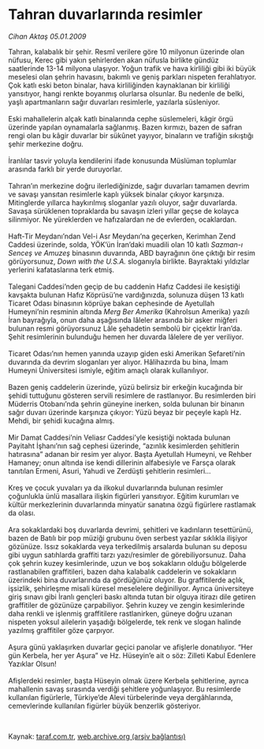 # Tahran duvarlarında resimler

*Cihan Aktaş 05.01.2009*

<div class="taraf_structure_2col_1zq">
<div class="margen_n">



 <p>Tahran, kalabalık bir şehir. Resmî verilere göre 10 milyonun üzerinde olan nüfusu, Kerec gibi yakın şehirlerden akan nüfusla birlikte gündüz saatlerinde 13-14 milyona ulaşıyor. Yoğun trafik ve hava kirliliği gibi iki büyük meselesi olan şehrin havasını, bakımlı ve geniş parkları nispeten ferahlatıyor. Çok katlı eski beton binalar, hava kirliliğinden kaynaklanan bir kirliliği yansıtıyor, hangi renkte boyanmış olurlarsa olsunlar. Bu nedenle de belki, yaşlı apartmanların sağır duvarları resimlerle, yazılarla süsleniyor. <br/><br/>Eski mahallelerin alçak katlı binalarında cephe süslemeleri, kâgir örgü üzerinde yapılan oynamalarla sağlanmış. Bazen kırmızı, bazen de safran rengi olan bu kâgir duvarlar bir sükûnet yayıyor, binaların ve trafiğin sıkıştığı şehir merkezine doğru. <br/><br/>İranlılar tasvir yoluyla kendilerini ifade konusunda Müslüman toplumlar arasında farklı bir yerde duruyorlar. <br/><br/>Tahran’ın merkezine doğru ilerlediğinizde, sağır duvarları tamamen devrim ve savaşı yansıtan resimlerle kaplı yüksek binalar çıkıyor karşınıza. Mitinglerde yıllarca haykırılmış sloganlar yazılı oluyor, sağır duvarlarda. Savaşa sürüklenen topraklarda bu savaşın izleri yıllar geçse de kolayca silinmiyor. Ne yüreklerden ve hafızalardan ne de evlerden, ocaklardan. <br/><br/>Haft-Tir Meydanı’ndan Vel-i Asr Meydanı’na geçerken, Kerimhan Zend Caddesi üzerinde, solda, YÖK’ün İran’daki muadili olan 10 katlı <i>Sazman-ı Senceş ve Amuzeş</i> binasının duvarında, ABD bayrağının öne çıktığı bir resim görüyorsunuz, <i>Down with the U.S.A.</i> sloganıyla birlikte. Bayraktaki yıldızlar yerlerini kafataslarına terk etmiş. <br/><br/>Talegani Caddesi’nden geçip de bu caddenin Hafız Caddesi ile kesiştiği kavşakta bulunan Hafız Köprüsü’ne vardığınızda, solunuza düşen 13 katlı Ticaret Odası binasının köprüye bakan cephesinde de Ayetullah Humeyni’nin resminin altında <i>Merg Ber Amerika</i> (Kahrolsun Amerika) yazılı İran bayrağıyla, onun daha aşağısında lâleler arasında bir asker miğferi bulunan resmi görüyorsunuz Lâle şehadetin sembolü bir çiçektir İran’da. Şehit resimlerinin bulunduğu hemen her duvarda lâlelere de yer veriliyor. <br/><br/>Ticaret Odası’nın hemen yanında uzayıp giden eski Amerikan Sefareti’nin duvarında da devrim sloganları yer alıyor. Hâlihazırda bu bina, İmam Humeyni Üniversitesi ismiyle, eğitim amaçlı olarak kullanılıyor. <br/><br/>Bazen geniş caddelerin üzerinde, yüzü belirsiz bir erkeğin kucağında bir şehidi tuttuğunu gösteren servili resimlere de rastlanıyor. Bu resimlerden biri Müderris Otobanı’nda şehrin güneyine inerken, solda bulunan bir binanın sağır duvarı üzerinde karşınıza çıkıyor: Yüzü beyaz bir peçeyle kaplı Hz. Mehdi, bir şehidi kucağına almış. <br/><br/>Mir Damat Caddesi’nin Veliasr Caddesi’yle kesiştiği noktada bulunan Payitaht İşhanı’nın sağ cephesi üzerinde, “azınlık kesimlerden şehitlerin hatırasına” adanan bir resim yer alıyor. Başta Ayetullah Humeyni, ve Rehber Hamaney; onun altında ise kendi dillerinin alfabesiyle ve Farsça olarak tanıtılan Ermeni, Asuri, Yahudi ve Zerdüşti şehitlerin resimleri... <br/><br/>Kreş ve çocuk yuvaları ya da ilkokul duvarlarında bulunan resimler çoğunlukla ünlü masallara ilişkin figürleri yansıtıyor. Eğitim kurumları ve kültür merkezlerinin duvarlarında minyatür sanatına özgü figürlere rastlamak da olası. <br/><br/>Ara sokaklardaki boş duvarlarda devrimi, şehitleri ve kadınların tesettürünü, bazen de Batılı bir pop müziği grubunu öven serbest yazılar sıklıkla ilişiyor gözünüze. Issız sokaklarda veya terkedilmiş arsalarda bulunan su deposu gibi uygun satıhlarda graffiti tarzı yazı/resimler de görebiliyorsunuz. Daha çok şehrin kuzey kesimlerinde, uzun ve boş sokakların olduğu bölgelerde rastlanabilen graffitileri, bazen daha kalabalık caddelerin ve sokakların üzerindeki bina duvarlarında da gördüğünüz oluyor. Bu graffitilerde açlık, işsizlik, şehirleşme misali küresel meselelere değiniliyor. Ayrıca üniversiteye giriş sınavı gibi İranlı gençleri baskı altında tutan bir olguya itirazı dile getiren graffitiler de gözünüze çarpabiliyor. Şehrin kuzey ve zengin kesimlerinde daha renkli ve işlenmiş graffitilere rastlanirken, güneye doğru uzanan nispeten yoksul ailelerin yaşadığı bölgelerde, tek renk ve slogan halinde yazılmış graffitiler göze çarpıyor. <br/><br/>Aşura günü yaklaşırken duvarlar geçici panolar ve afişlerle donatılıyor. “Her gün Kerbela, her yer Aşura” ve Hz. Hüseyin’e ait o söz: Zilleti Kabul Edenlere Yazıklar Olsun! <br/><br/>Afişlerdeki resimler, başta Hüseyin olmak üzere Kerbela şehitlerine, ayrıca mahallenin savaş sırasında verdiği şehitlere yoğunlaşıyor. Bu resimlerde kullanılan figürlerle, Türkiye’de Alevi türbelerinde veya dergâhlarında, cemevlerinde kullanılan figürler büyük benzerlik gösteriyor.</p>

<br/>


<div id="taraf_not">
</div>

</div>


</div>

Kaynak: [taraf.com.tr](http://www.taraf.com.tr:80/makale/3423.htm), [web.archive.org (arşiv bağlantısı)](http://web.archive.org/web/20090501181430/http://www.taraf.com.tr:80/makale/3423.htm)
